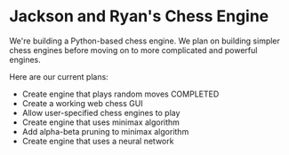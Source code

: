 # Jackson and Ryan's Chess Engine

We're building a Python-based chess engine. We plan on building simpler chess engines before moving on to more complicated and powerful engines.

Here are our current plans:
- Create engine that plays random moves COMPLETED
- Create a working web chess GUI
- Allow user-specified chess engines to play
- Create engine that uses minimax algorithm
- Add alpha-beta pruning to minimax algorithm
- Create engine that uses a neural network
